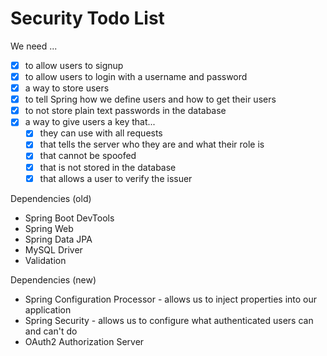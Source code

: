 # Security Todo List

We need ... 
- [x] to allow users to signup
- [x] to allow users to login with a username and password
- [x] a way to store users
- [x] to tell Spring how we define users and how to get their users
- [x] to not store plain text passwords in the database
- [x] a way to give users a key that...
  - [x] they can use with all requests
  - [x] that tells the server who they are and what their role is
  - [x] that cannot be spoofed
  - [x] that is not stored in the database
  - [x] that allows a user to verify the issuer

Dependencies (old)
- Spring Boot DevTools
- Spring Web
- Spring Data JPA
- MySQL Driver
- Validation

Dependencies (new)
- Spring Configuration Processor - allows us to inject properties into our application
- Spring Security - allows us to configure what authenticated users can and can't do
- OAuth2 Authorization Server